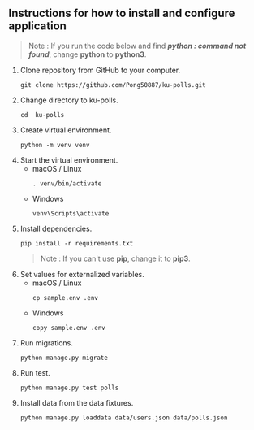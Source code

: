 ## Instructions for how to install and configure application

> Note : If you run the code below and find ***python : command not found***, change **python** to **python3**.

1. Clone repository from GitHub to your computer.
    ```
    git clone https://github.com/Pong50887/ku-polls.git
    ```
2. Change directory to ku-polls.
    ```
    cd  ku-polls
    ```
3. Create virtual environment.
    ```
   python -m venv venv
   ```
4. Start the virtual environment.
   * macOS / Linux
     ```
     . venv/bin/activate 
     ```
   * Windows
     ```
     venv\Scripts\activate
     ```
5. Install dependencies.
   ```
   pip install -r requirements.txt
   ```
   > Note : If you can't use **pip**, change it to **pip3**.
6. Set values for externalized variables.
   * macOS / Linux
     ```
     cp sample.env .env 
     ```
   * Windows
     ```
     copy sample.env .env
     ```
7. Run migrations.
   ``` 
   python manage.py migrate
   ```
8. Run test.
   ``` 
   python manage.py test polls
   ```
9. Install data from the data fixtures.
   ``` 
   python manage.py loaddata data/users.json data/polls.json
   ```

   
